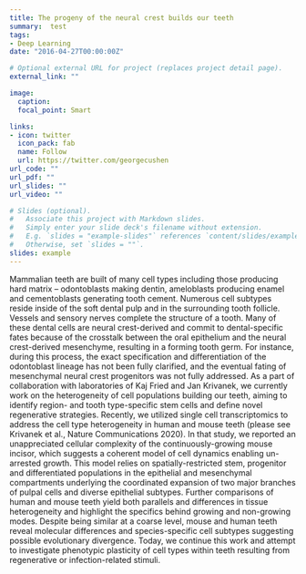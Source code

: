 ```yaml
---
title: The progeny of the neural crest builds our teeth
summary:  test 
tags:
- Deep Learning
date: "2016-04-27T00:00:00Z"

# Optional external URL for project (replaces project detail page).
external_link: ""

image:
  caption: 
  focal_point: Smart

links:
- icon: twitter
  icon_pack: fab
  name: Follow
  url: https://twitter.com/georgecushen
url_code: ""
url_pdf: ""
url_slides: ""
url_video: ""

# Slides (optional).
#   Associate this project with Markdown slides.
#   Simply enter your slide deck's filename without extension.
#   E.g. `slides = "example-slides"` references `content/slides/example-slides.md`.
#   Otherwise, set `slides = ""`.
slides: example
---
```


Mammalian teeth are built of many cell types including those producing hard matrix – odontoblasts making dentin, ameloblasts producing enamel and cementoblasts generating tooth cement. Numerous cell subtypes reside inside of the soft dental pulp and in the surrounding tooth follicle. Vessels and sensory nerves complete the structure of a tooth. Many of these dental cells are neural crest-derived and commit to dental-specific fates because of the crosstalk between the oral epithelium and the neural crest-derived mesenchyme, resulting in a forming tooth germ.  For instance, during this process, the exact specification and differentiation of the odontoblast lineage has not been fully clarified, and the eventual fating of mesenchymal neural crest progenitors was not fully addressed. As a part of collaboration with laboratories of Kaj Fried and Jan Krivanek, we currently work on the heterogeneity of cell populations building our teeth, aiming to identify region- and tooth type-specific stem cells and define novel regenerative strategies. Recently, we utilized single cell transcriptomics to address the cell type heterogeneity in human and mouse teeth (please see Krivanek et al., Nature Communications 2020). In that study, we reported an unappreciated cellular complexity of the continuously-growing mouse incisor, which suggests a coherent model of cell dynamics enabling un-arrested growth. This model relies on spatially-restricted stem, progenitor and differentiated populations in the epithelial and mesenchymal compartments underlying the coordinated expansion of two major branches of pulpal cells and diverse epithelial subtypes. Further comparisons of human and mouse teeth yield both parallels and differences in tissue heterogeneity and highlight the specifics behind growing and non-growing modes. Despite being similar at a coarse level, mouse and human teeth reveal molecular differences and species-specific cell subtypes suggesting possible evolutionary divergence. Today, we continue this work and attempt to investigate phenotypic plasticity of cell types within teeth resulting from regenerative or infection-related stimuli. 